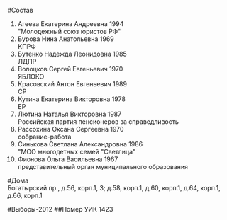 #Состав
1. Агеева Екатерина Андреевна 1994   
    "Молодежный союз юристов РФ"
2. Бурова Нина Анатольевна 1969   
    КПРФ
3. Бутенко Надежда Леонидовна 1985   
    ЛДПР
4. Волоцков Сергей Евгеньевич 1970   
    ЯБЛОКО
5. Красовский Антон Евгеньевич 1989   
    СР
6. Кутина Екатерина Викторовна 1978   
    ЕР
7. Лютина Наталья Викторовна 1987   
    Российская партия пенсионеров за справедливость
8. Рассохина Оксана Сергеевна 1970   
    собрание-работа
9. Синькова Светлана Александровна 1986   
    "МОО многодетных семей "Светлица"
10. Фионова Ольга Васильевна 1967   
    представительный орган муниципального образования

#Дома  
Богатырский пр., д.56, корп.1, 3; д.58, корп.1, д.60, корп.1, д.64, корп.1, д.66, корп.1

#Выборы-2012
##Номер УИК
1423
